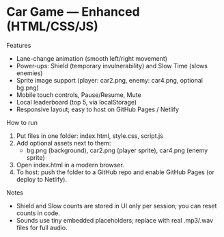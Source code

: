 # Car Game — Enhanced (HTML/CSS/JS)

Features
- Lane-change animation (smooth left/right movement)
- Power-ups: Shield (temporary invulnerability) and Slow Time (slows enemies)
- Sprite image support (player: car2.png, enemy: car4.png, optional bg.png)
- Mobile touch controls, Pause/Resume, Mute
- Local leaderboard (top 5, via localStorage)
- Responsive layout; easy to host on GitHub Pages / Netlify

How to run
1. Put files in one folder: index.html, style.css, script.js
2. Add optional assets next to them:
   - bg.png (background), car2.png (player sprite), car4.png (enemy sprite)
3. Open index.html in a modern browser.
4. To host: push the folder to a GitHub repo and enable GitHub Pages (or deploy to Netlify).

Notes
- Shield and Slow counts are stored in UI only per session; you can reset counts in code.
- Sounds use tiny embedded placeholders; replace with real .mp3/.wav files for full audio.
